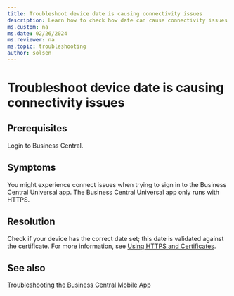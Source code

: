 ```yaml
---
title: Troubleshoot device date is causing connectivity issues
description: Learn how to check how date can cause connectivity issues.
ms.custom: na
ms.date: 02/26/2024
ms.reviewer: na
ms.topic: troubleshooting
author: solsen
---
```


# Troubleshoot device date is causing connectivity issues

## Prerequisites

Login to Business Central.

## Symptoms

You might experience connect issues when trying to sign in to the Business Central Universal app. The Business Central Universal app only runs with HTTPS. 

## Resolution

Check if your device has the correct date set; this date is validated against the certificate. For more information, see [Using HTTPS and Certificates](/dynamics365/business-central/dev-itpro/developer/devenv-using-https-and-certificates-mobile-app).  
  
## See also

[Troubleshooting the Business Central Mobile App](/dynamics365/business-central/dev-itpro/developer/devenv-troubleshooting-the-mobile-app)